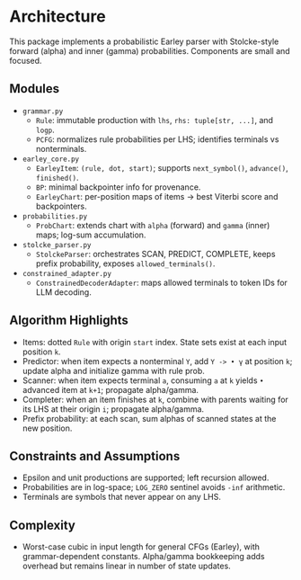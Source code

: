 # Architecture

This package implements a probabilistic Earley parser with Stolcke-style forward (alpha) and inner (gamma) probabilities. Components are small and focused.

## Modules

- `grammar.py`
  - `Rule`: immutable production with `lhs`, `rhs: tuple[str, ...]`, and `logp`.
  - `PCFG`: normalizes rule probabilities per LHS; identifies terminals vs nonterminals.
- `earley_core.py`
  - `EarleyItem`: `(rule, dot, start)`; supports `next_symbol()`, `advance()`, `finished()`.
  - `BP`: minimal backpointer info for provenance.
  - `EarleyChart`: per-position maps of items → best Viterbi score and backpointers.
- `probabilities.py`
  - `ProbChart`: extends chart with `alpha` (forward) and `gamma` (inner) maps; log-sum accumulation.
- `stolcke_parser.py`
  - `StolckeParser`: orchestrates SCAN, PREDICT, COMPLETE, keeps prefix probability, exposes `allowed_terminals()`.
- `constrained_adapter.py`
  - `ConstrainedDecoderAdapter`: maps allowed terminals to token IDs for LLM decoding.

## Algorithm Highlights

- Items: dotted `Rule` with origin `start` index. State sets exist at each input position `k`.
- Predictor: when item expects a nonterminal `Y`, add `Y -> • γ` at position `k`; update alpha and initialize gamma with rule prob.
- Scanner: when item expects terminal `a`, consuming `a` at `k` yields `•` advanced item at `k+1`; propagate alpha/gamma.
- Completer: when an item finishes at `k`, combine with parents waiting for its LHS at their origin `i`; propagate alpha/gamma.
- Prefix probability: at each scan, sum alphas of scanned states at the new position.

## Constraints and Assumptions

- Epsilon and unit productions are supported; left recursion allowed.
- Probabilities are in log-space; `LOG_ZERO` sentinel avoids `-inf` arithmetic.
- Terminals are symbols that never appear on any LHS.

## Complexity

- Worst-case cubic in input length for general CFGs (Earley), with grammar-dependent constants. Alpha/gamma bookkeeping adds overhead but remains linear in number of state updates.
